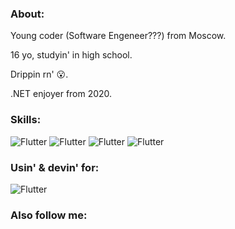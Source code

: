  ### About:

Young coder (Software Engeneer???) from Moscow. 

16 yo, studyin' in high school.

Drippin rn' 😮.

.NET enjoyer from 2020.

### Skills:
![Flutter](https://img.shields.io/badge/C%23-8F04A8?style=for-the-badge&logo=c-sharp&logoColor=white)
![Flutter](https://img.shields.io/badge/Python-3776AB?style=for-the-badge&logo=python&logoColor=white)
![Flutter](https://img.shields.io/badge/Java-ED8B00?style=for-the-badge&logo=java&logoColor=white)
![Flutter](https://img.shields.io/badge/Go-00ADD8?style=for-the-badge&logo=go&logoColor=white)

### Usin' & devin' for:

 ![Flutter](https://img.shields.io/badge/Windows-0078D6?style=for-the-badge&logo=windows&logoColor=white)

 ### Also follow me:


